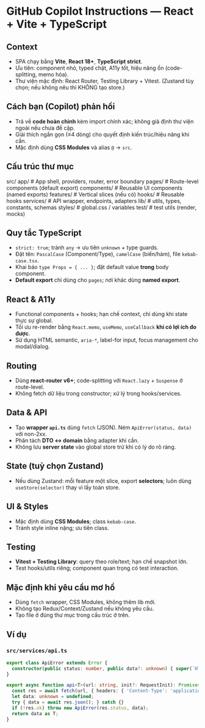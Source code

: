# GitHub Copilot Instructions — React + Vite + TypeScript

## Context
- SPA chạy bằng **Vite**, **React 18+**, **TypeScript strict**.
- Ưu tiên: component nhỏ, typed chặt, A11y tốt, hiệu năng ổn (code-splitting, memo hóa).
- Thư viện mặc định: React Router, Testing Library + Vitest. (Zustand tùy chọn; nếu không nêu thì KHÔNG tạo store.)

## Cách bạn (Copilot) phản hồi
- Trả về **code hoàn chỉnh** kèm import chính xác; không giả định thư viện ngoài nếu chưa đề cập.
- Giải thích ngắn gọn (≤4 dòng) cho quyết định kiến trúc/hiệu năng khi cần.
- Mặc định dùng **CSS Modules** và alias `@` → `src`.

## Cấu trúc thư mục
src/
app/ # App shell, providers, router, error boundary
pages/ # Route-level components (default export)
components/ # Reusable UI components (named exports)
features/ # Vertical slices (nếu có)
hooks/ # Reusable hooks
services/ # API wrapper, endpoints, adapters
lib/ # utils, types, constants, schemas
styles/ # global.css / variables
test/ # test utils (render, mocks)


## Quy tắc TypeScript
- `strict: true`; tránh `any` → ưu tiên `unknown` + type guards.
- Đặt tên: `PascalCase` (Component/Type), `camelCase` (biến/hàm), file `kebab-case.tsx`.
- Khai báo `type Props = { ... }`; đặt default value **trong** body component.
- **Default export** chỉ dùng cho `pages`; nơi khác dùng **named export**.

## React & A11y
- Functional components + hooks; hạn chế context, chỉ dùng khi state thực sự global.
- Tối ưu re-render bằng `React.memo`, `useMemo`, `useCallback` **khi có lợi ích đo được**.
- Sử dụng HTML semantic, `aria-*`, label-for input, focus management cho modal/dialog.

## Routing
- Dùng **react-router v6+**; code-splitting với `React.lazy` + `Suspense` ở route-level.
- Không fetch dữ liệu trong constructor; xử lý trong hooks/services.

## Data & API
- Tạo **wrapper `api.ts`** dùng `fetch` (JSON). Ném `ApiError(status, data)` với non-2xx.
- Phân tách **DTO ↔ domain** bằng adapter khi cần.
- Không lưu **server state** vào global store trừ khi có lý do rõ ràng.

## State (tuỳ chọn Zustand)
- Nếu dùng Zustand: mỗi feature một slice, export **selectors**; luôn dùng `useStore(selector)` thay vì lấy toàn store.

## UI & Styles
- Mặc định dùng **CSS Modules**; class `kebab-case`.
- Tránh style inline nặng; ưu tiên class.

## Testing
- **Vitest + Testing Library**: query theo role/text; hạn chế snapshot lớn.
- Test hooks/utils riêng; component quan trọng có test interaction.

## Mặc định khi yêu cầu mơ hồ
- Dùng `fetch` wrapper, CSS Modules, không thêm lib mới.
- Không tạo Redux/Context/Zustand nếu không yêu cầu.
- Tạo file ở đúng thư mục trong cấu trúc ở trên.

## Ví dụ

### `src/services/api.ts`
```ts
export class ApiError extends Error {
  constructor(public status: number, public data?: unknown) { super(`HTTP ${status}`); }
}

export async function api<T>(url: string, init?: RequestInit): Promise<T> {
  const res = await fetch(url, { headers: { 'Content-Type': 'application/json' }, ...init });
  let data: unknown = undefined;
  try { data = await res.json(); } catch {}
  if (!res.ok) throw new ApiError(res.status, data);
  return data as T;
}
